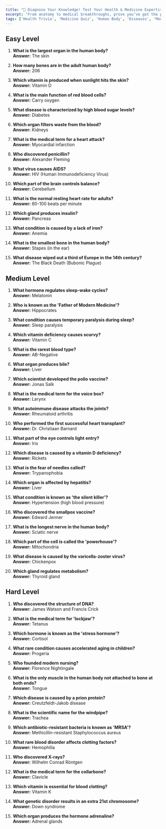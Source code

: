 ```yaml
---
title: "🏥 Diagnose Your Knowledge! Test Your Health & Medicine Expertise: Top 50 Trivia!"
excerpt: "From anatomy to medical breakthroughs, prove you’ve got the prescription for trivia mastery with this pulse-pounding quiz!"
tags: ['Health Trivia', 'Medicine Quiz', 'Human Body', 'Diseases', 'Medical History', 'Anatomy', 'Biology', 'Healthcare']
---
```


## Easy Level

1. **What is the largest organ in the human body?**  
   **Answer:** The skin

2. **How many bones are in the adult human body?**  
   **Answer:** 206

3. **Which vitamin is produced when sunlight hits the skin?**  
   **Answer:** Vitamin D

4. **What is the main function of red blood cells?**  
   **Answer:** Carry oxygen

5. **What disease is characterized by high blood sugar levels?**  
   **Answer:** Diabetes

6. **Which organ filters waste from the blood?**  
   **Answer:** Kidneys

7. **What is the medical term for a heart attack?**  
   **Answer:** Myocardial infarction

8. **Who discovered penicillin?**  
   **Answer:** Alexander Fleming

9. **What virus causes AIDS?**  
   **Answer:** HIV (Human Immunodeficiency Virus)

10. **Which part of the brain controls balance?**  
   **Answer:** Cerebellum

11. **What is the normal resting heart rate for adults?**  
   **Answer:** 60-100 beats per minute

12. **Which gland produces insulin?**  
   **Answer:** Pancreas

13. **What condition is caused by a lack of iron?**  
   **Answer:** Anemia

14. **What is the smallest bone in the human body?**  
   **Answer:** Stapes (in the ear)

15. **What disease wiped out a third of Europe in the 14th century?**  
   **Answer:** The Black Death (Bubonic Plague)

## Medium Level

1. **What hormone regulates sleep-wake cycles?**  
   **Answer:** Melatonin

2. **Who is known as the 'Father of Modern Medicine'?**  
   **Answer:** Hippocrates

3. **What condition causes temporary paralysis during sleep?**  
   **Answer:** Sleep paralysis

4. **Which vitamin deficiency causes scurvy?**  
   **Answer:** Vitamin C

5. **What is the rarest blood type?**  
   **Answer:** AB-Negative

6. **What organ produces bile?**  
   **Answer:** Liver

7. **Which scientist developed the polio vaccine?**  
   **Answer:** Jonas Salk

8. **What is the medical term for the voice box?**  
   **Answer:** Larynx

9. **What autoimmune disease attacks the joints?**  
   **Answer:** Rheumatoid arthritis

10. **Who performed the first successful heart transplant?**  
   **Answer:** Dr. Christiaan Barnard

11. **What part of the eye controls light entry?**  
   **Answer:** Iris

12. **Which disease is caused by a vitamin D deficiency?**  
   **Answer:** Rickets

13. **What is the fear of needles called?**  
   **Answer:** Trypanophobia

14. **Which organ is affected by hepatitis?**  
   **Answer:** Liver

15. **What condition is known as 'the silent killer'?**  
   **Answer:** Hypertension (high blood pressure)

16. **Who discovered the smallpox vaccine?**  
   **Answer:** Edward Jenner

17. **What is the longest nerve in the human body?**  
   **Answer:** Sciatic nerve

18. **Which part of the cell is called the 'powerhouse'?**  
   **Answer:** Mitochondria

19. **What disease is caused by the varicella-zoster virus?**  
   **Answer:** Chickenpox

20. **Which gland regulates metabolism?**  
   **Answer:** Thyroid gland

## Hard Level

1. **Who discovered the structure of DNA?**  
   **Answer:** James Watson and Francis Crick

2. **What is the medical term for 'lockjaw'?**  
   **Answer:** Tetanus

3. **Which hormone is known as the 'stress hormone'?**  
   **Answer:** Cortisol

4. **What rare condition causes accelerated aging in children?**  
   **Answer:** Progeria

5. **Who founded modern nursing?**  
   **Answer:** Florence Nightingale

6. **What is the only muscle in the human body not attached to bone at both ends?**  
   **Answer:** Tongue

7. **Which disease is caused by a prion protein?**  
   **Answer:** Creutzfeldt-Jakob disease

8. **What is the scientific name for the windpipe?**  
   **Answer:** Trachea

9. **Which antibiotic-resistant bacteria is known as 'MRSA'?**  
   **Answer:** Methicillin-resistant Staphylococcus aureus

10. **What rare blood disorder affects clotting factors?**  
   **Answer:** Hemophilia

11. **Who discovered X-rays?**  
   **Answer:** Wilhelm Conrad Röntgen

12. **What is the medical term for the collarbone?**  
   **Answer:** Clavicle

13. **Which vitamin is essential for blood clotting?**  
   **Answer:** Vitamin K

14. **What genetic disorder results in an extra 21st chromosome?**  
   **Answer:** Down syndrome

15. **Which organ produces the hormone adrenaline?**  
   **Answer:** Adrenal glands

